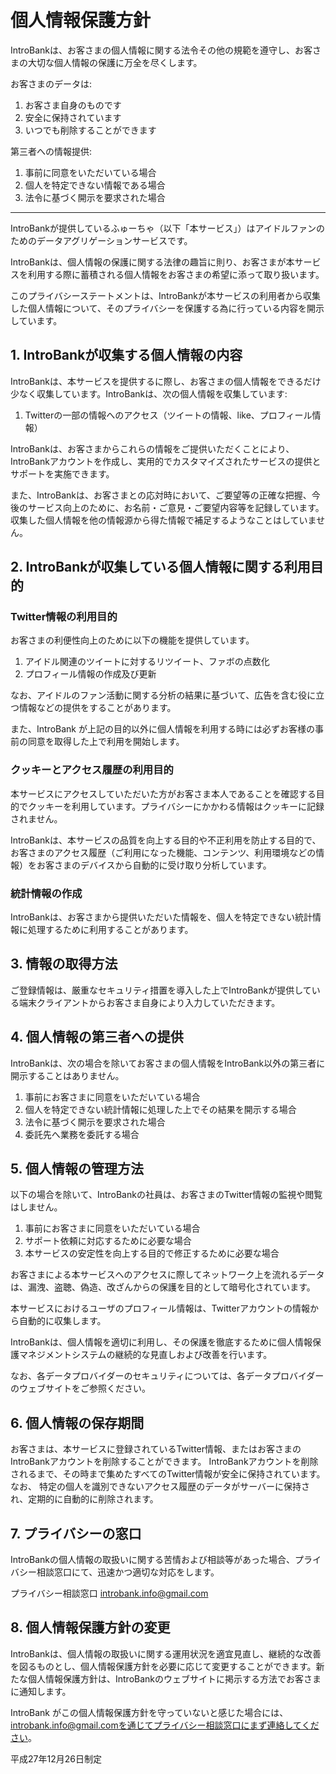 # 個人情報保護方針
IntroBankは、お客さまの個人情報に関する法令その他の規範を遵守し、お客さまの大切な個人情報の保護に万全を尽くします。

お客さまのデータは:

1. お客さま自身のものです
1. 安全に保持されています
1. いつでも削除することができます

第三者への情報提供:

1. 事前に同意をいただいている場合
1. 個人を特定できない情報である場合
1. 法令に基づく開示を要求された場合

---

IntroBankが提供しているふゅーちゃ（以下「本サービス」）はアイドルファンのためのデータアグリゲーションサービスです。

IntroBankは、個人情報の保護に関する法律の趣旨に則り、お客さまが本サービスを利用する際に蓄積される個人情報をお客さまの希望に添って取り扱います。

このプライバシーステートメントは、IntroBankが本サービスの利用者から収集した個人情報について、そのプライバシーを保護する為に行っている内容を開示しています。

## 1. IntroBankが収集する個人情報の内容

IntroBankは、本サービスを提供するに際し、お客さまの個人情報をできるだけ少なく収集しています。IntroBankは、次の個人情報を収集しています:

1. Twitterの一部の情報へのアクセス（ツイートの情報、like、プロフィール情報）

IntroBankは、お客さまからこれらの情報をご提供いただくことにより、IntroBankアカウントを作成し、実用的でカスタマイズされたサービスの提供とサポートを実施できます。

また、IntroBankは、お客さまとの応対時において、ご要望等の正確な把握、今後のサービス向上のために、お名前・ご意見・ご要望内容等を記録しています。収集した個人情報を他の情報源から得た情報で補足するようなことはしていません。

## 2. IntroBankが収集している個人情報に関する利用目的

### Twitter情報の利用目的
お客さまの利便性向上のために以下の機能を提供しています。

1. アイドル関連のツイートに対するリツイート、ファボの点数化
1. プロフィール情報の作成及び更新

なお、アイドルのファン活動に関する分析の結果に基づいて、広告を含む役に立つ情報などの提供をすることがあります。

また、IntroBank が上記の目的以外に個人情報を利用する時には必ずお客様の事前の同意を取得した上で利用を開始します。

### クッキーとアクセス履歴の利用目的
本サービスにアクセスしていただいた方がお客さま本人であることを確認する目的でクッキーを利用しています。プライバシーにかかわる情報はクッキーに記録されません。

IntroBankは、本サービスの品質を向上する目的や不正利用を防止する目的で、お客さまのアクセス履歴（ご利用になった機能、コンテンツ、利用環境などの情報）をお客さまのデバイスから自動的に受け取り分析しています。

### 統計情報の作成
IntroBankは、お客さまから提供いただいた情報を、個人を特定できない統計情報に処理するために利用することがあります。

## 3. 情報の取得方法
ご登録情報は、厳重なセキュリティ措置を導入した上でIntroBankが提供している端末クライアントからお客さま自身により入力していただきます。

## 4. 個人情報の第三者への提供
IntroBankは、次の場合を除いてお客さまの個人情報をIntroBank以外の第三者に開示することはありません。

1. 事前にお客さまに同意をいただいている場合
1. 個人を特定できない統計情報に処理した上でその結果を開示する場合
1. 法令に基づく開示を要求された場合
1. 委託先へ業務を委託する場合

## 5. 個人情報の管理方法
以下の場合を除いて、IntroBankの社員は、お客さまのTwitter情報の監視や閲覧はしません。

1. 事前にお客さまに同意をいただいている場合
1. サポート依頼に対応するために必要な場合
1. 本サービスの安定性を向上する目的で修正するために必要な場合

お客さまによる本サービスへのアクセスに際してネットワーク上を流れるデータは、漏洩、盗聴、偽造、改ざんからの保護を目的として暗号化されています。

本サービスにおけるユーザのプロフィール情報は、Twitterアカウントの情報から自動的に収集します。

IntroBankは、個人情報を適切に利用し、その保護を徹底するために個人情報保護マネジメントシステムの継続的な見直しおよび改善を行います。

なお、各データプロバイダーのセキュリティについては、各データプロバイダーのウェブサイトをご参照ください。

## 6. 個人情報の保存期間
お客さまは、本サービスに登録されているTwitter情報、またはお客さまのIntroBankアカウントを削除することができます。
IntroBankアカウントを削除されるまで、その時まで集めたすべてのTwitter情報が安全に保持されています。なお、 特定の個人を識別できないアクセス履歴のデータがサーバーに保持され、定期的に自動的に削除されます。

## 7. プライバシーの窓口
IntroBankの個人情報の取扱いに関する苦情および相談等があった場合、プライバシー相談窓口にて、迅速かつ適切な対応をします。

プライバシー相談窓口
  introbank.info@gmail.com

## 8. 個人情報保護方針の変更
IntroBankは、個人情報の取扱いに関する運用状況を適宜見直し、継続的な改善を図るものとし、個人情報保護方針を必要に応じて変更することができます。新たな個人情報保護方針は、IntroBankのウェブサイトに掲示する方法でお客さまに通知します。

IntroBank がこの個人情報保護方針を守っていないと感じた場合には、introbank.info@gmail.comを通じてプライバシー相談窓口にまず連絡してください。

平成27年12月26日制定